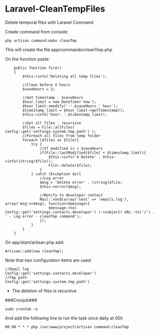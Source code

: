 # Laravel-CleanTempFiles
Delete temporal files with Laravel Command

Create command from console:
```
php artisan command:make cleanTmp
```

This will create the file app/commands/cleanTmp.php

On fire function paste:
```
	public function fire()
	{
		$this->info('Deleting all temp files');

		//Clean before X hours
		$saveHours = 2;

		//Get timestamp - $saveHours
		$hour_limit = new DateTime('now');
		$hour_limit->modify('-'.$saveHours.' hour');
		$timestamp_limit = $hour_limit->getTimestamp();
		$this->info('hour: '.$timestamp_limit);

		//Get all files - recursive
		$files = File::allFiles( Config::get('settings.system.tmp_path') );
		//Foreach all files from temp folder
		foreach ($files as $file){
			try {
				//If modified is < $saveHours
				if(File::lastModified($file) < $timestamp_limit){
					$this->info('4 Delete' . $this->info((string)$file));
					File::delete($file);
				}
			} catch (Exception $e){
				//Log error
				$msg = 'Delete error' . (string)$file;
				$this->error($msg);

				//Notify to developer contact
				Mail::send(array('text' => 'emails.log'), array('msg'=>$msg), function($message){
					$message->to( Config::get('settings.contacts.developer') )->subject( URL::to('/') . ' - Log error - cleanTmp command');
				});
			}
		}
	}
```

On app/start/artisan.php add:
```
Artisan::add(new cleanTmp);
```

Note that two configuration items are used:
```
//Email log
Config::get('settings.contacts.developer')
//Tmp path
Config::get('settings.system.tmp_path')
```

* The deletion of files is recursive.

###Cronjob###
```
sudo crontab -e
```
And add the following line to run the task once daily at 00h
```
00 00 * * * php /var/www/project/artisan command:cleanTmp
```
